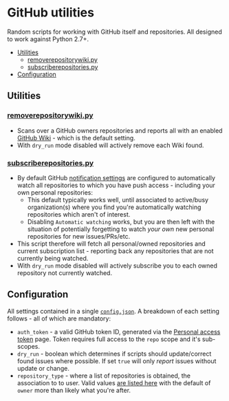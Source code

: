 # GitHub utilities
Random scripts for working with GitHub itself and repositories. All designed to work against Python 2.7+.

- [Utilities](#utilities)
	- [removerepositorywiki.py](#removerepositorywikipy)
	- [subscriberepositories.py](#subscriberepositoriespy)
- [Configuration](#configuration)

## Utilities

### [removerepositorywiki.py](removerepositorywiki.py)
- Scans over a GitHub owners repositories and reports all with an enabled [GitHub Wiki](https://help.github.com/articles/about-github-wikis/) - which is the default setting.
- With `dry_run` mode disabled will actively remove each Wiki found.

### [subscriberepositories.py](subscriberepositories.py)
- By default GitHub [notification settings](https://github.com/settings/notifications) are configured to automatically watch all repositories to which you have push access - including your own personal repositories:
	- This default typically works well, until associated to active/busy organization(s) where you find you're automatically watching repositories which aren't of interest.
	- Disabling `Automatic watching` works, but you are then left with the situation of potentially forgetting to watch *your own* new personal repositories for new issues/PRs/etc.
- This script therefore will fetch all personal/owned repositories and current subscription list - reporting back any repositories that are not currently being watched.
- With `dry_run` mode disabled will actively subscribe you to each owned repository not currently watched.

## Configuration
All settings contained in a single [`config.json`](config.json). A breakdown of each setting follows - all of which are mandatory:
- `auth_token` - a valid GitHub token ID, generated via the [Personal access token](https://github.com/settings/tokens) page. Token requires full access to the `repo` scope and it's sub-scopes.
- `dry_run` - boolean which determines if scripts should update/correct found issues where possible. If set `true` will only *report* issues without update or change.
- `repository_type` - where a list of repositories is obtained, the association to to user. Valid values [are listed here](https://developer.github.com/v3/repos/#list-your-repositories) with the default of `owner` more than likely what you're after.
